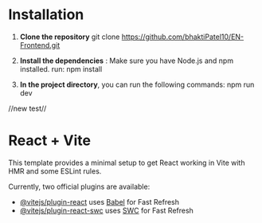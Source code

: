 # Installation
1.	**Clone the repository**
git clone https://github.com/bhaktiPatel10/EN-Frontend.git

2.	**Install the dependencies** :   Make sure you have Node.js and npm installed.
run: npm install

3.	**In the project directory**, you can run the following commands: 
    npm run dev



//new test//

# React + Vite

This template provides a minimal setup to get React working in Vite with HMR and some ESLint rules.

Currently, two official plugins are available:

- [@vitejs/plugin-react](https://github.com/vitejs/vite-plugin-react/blob/main/packages/plugin-react/README.md) uses [Babel](https://babeljs.io/) for Fast Refresh
- [@vitejs/plugin-react-swc](https://github.com/vitejs/vite-plugin-react-swc) uses [SWC](https://swc.rs/) for Fast Refresh
  
